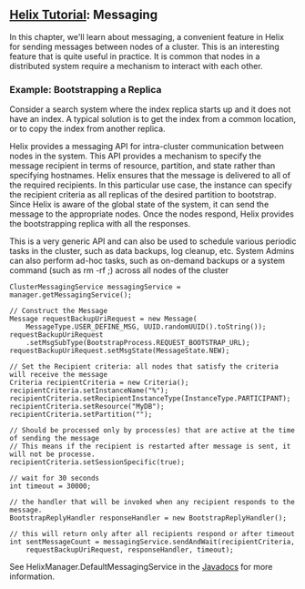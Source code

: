 <!---
Licensed to the Apache Software Foundation (ASF) under one
or more contributor license agreements.  See the NOTICE file
distributed with this work for additional information
regarding copyright ownership.  The ASF licenses this file
to you under the Apache License, Version 2.0 (the
"License"); you may not use this file except in compliance
with the License.  You may obtain a copy of the License at

  http://www.apache.org/licenses/LICENSE-2.0

Unless required by applicable law or agreed to in writing,
software distributed under the License is distributed on an
"AS IS" BASIS, WITHOUT WARRANTIES OR CONDITIONS OF ANY
KIND, either express or implied.  See the License for the
specific language governing permissions and limitations
under the License.
-->

<head>
  <title>Tutorial - Messaging</title>
</head>

## [Helix Tutorial](./Tutorial.html): Messaging

In this chapter, we\'ll learn about messaging, a convenient feature in Helix for sending messages between nodes of a cluster.  This is an interesting feature that is quite useful in practice. It is common that nodes in a distributed system require a mechanism to interact with each other.

### Example: Bootstrapping a Replica

Consider a search system  where the index replica starts up and it does not have an index. A typical solution is to get the index from a common location, or to copy the index from another replica.

Helix provides a messaging API for intra-cluster communication between nodes in the system.  This API provides a mechanism to specify the message recipient in terms of resource, partition, and state rather than specifying hostnames.  Helix ensures that the message is delivered to all of the required recipients. In this particular use case, the instance can specify the recipient criteria as all replicas of the desired partition to bootstrap.
Since Helix is aware of the global state of the system, it can send the message to the appropriate nodes. Once the nodes respond, Helix provides the bootstrapping replica with all the responses.

This is a very generic API and can also be used to schedule various periodic tasks in the cluster, such as data backups, log cleanup, etc.
System Admins can also perform ad-hoc tasks, such as on-demand backups or a system command (such as rm -rf ;) across all nodes of the cluster

```
ClusterMessagingService messagingService = manager.getMessagingService();

// Construct the Message
Message requestBackupUriRequest = new Message(
    MessageType.USER_DEFINE_MSG, UUID.randomUUID().toString());
requestBackupUriRequest
    .setMsgSubType(BootstrapProcess.REQUEST_BOOTSTRAP_URL);
requestBackupUriRequest.setMsgState(MessageState.NEW);

// Set the Recipient criteria: all nodes that satisfy the criteria will receive the message
Criteria recipientCriteria = new Criteria();
recipientCriteria.setInstanceName("%");
recipientCriteria.setRecipientInstanceType(InstanceType.PARTICIPANT);
recipientCriteria.setResource("MyDB");
recipientCriteria.setPartition("");

// Should be processed only by process(es) that are active at the time of sending the message
// This means if the recipient is restarted after message is sent, it will not be processe.
recipientCriteria.setSessionSpecific(true);

// wait for 30 seconds
int timeout = 30000;

// the handler that will be invoked when any recipient responds to the message.
BootstrapReplyHandler responseHandler = new BootstrapReplyHandler();

// this will return only after all recipients respond or after timeout
int sentMessageCount = messagingService.sendAndWait(recipientCriteria,
    requestBackupUriRequest, responseHandler, timeout);
```

See HelixManager.DefaultMessagingService in the [Javadocs](http://helix.apache.org/javadocs/0.8.0/reference/org/apache/helix/messaging/DefaultMessagingService.html) for more information.
